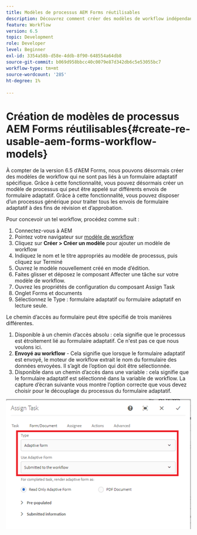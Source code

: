```yaml
---
title: Modèles de processus AEM Forms réutilisables
description: Découvrez comment créer des modèles de workflow indépendants de Forms adaptatif.
feature: Workflow
version: 6.5
topic: Development
role: Developer
level: Beginner
exl-id: 3354a58b-d58e-4ddb-8f90-648554a64db8
source-git-commit: b069d958bbcc40c0079e87d342db6c5e53055bc7
workflow-type: tm+mt
source-wordcount: '285'
ht-degree: 1%

---
```


# Création de modèles de processus AEM Forms réutilisables{#create-re-usable-aem-forms-workflow-models}

À compter de la version 6.5 d’AEM Forms, nous pouvons désormais créer des modèles de workflow qui ne sont pas liés à un formulaire adaptatif spécifique. Grâce à cette fonctionnalité, vous pouvez désormais créer un modèle de processus qui peut être appelé sur différents envois de formulaire adaptatif. Grâce à cette fonctionnalité, vous pouvez disposer d’un processus générique pour traiter tous les envois de formulaire adaptatif à des fins de révision et d’approbation.

Pour concevoir un tel workflow, procédez comme suit :

1. Connectez-vous à AEM 
1. Pointez votre navigateur sur [modèle de workflow](http://localhost:4502/libs/cq/workflow/admin/console/content/models.html)
1. Cliquez sur __Créer > Créer un modèle__ pour ajouter un modèle de workflow
1. Indiquez le nom et le titre appropriés au modèle de processus, puis cliquez sur Terminé
1. Ouvrez le modèle nouvellement créé en mode d’édition.
1. Faites glisser et déposez le composant Affecter une tâche sur votre modèle de workflow.
1. Ouvrez les propriétés de configuration du composant Assign Task
1. Onglet Forms et documents
1. Sélectionnez le Type : formulaire adaptatif ou formulaire adaptatif en lecture seule.

Le chemin d’accès au formulaire peut être spécifié de trois manières différentes.

1. Disponible à un chemin d’accès absolu : cela signifie que le processus est étroitement lié au formulaire adaptatif. Ce n&#39;est pas ce que nous voulons ici.
1. **Envoyé au workflow** - Cela signifie que lorsque le formulaire adaptatif est envoyé, le moteur de workflow extrait le nom du formulaire des données envoyées. Il s’agit de l’option qui doit être sélectionnée.
1. Disponible dans un chemin d’accès dans une variable : cela signifie que le formulaire adaptatif est sélectionné dans la variable de workflow. La capture d’écran suivante vous montre l’option correcte que vous devez choisir pour le découplage du processus du formulaire adaptatif.

![Modèles de processus AEM Forms réutilisables](assets/workflomodel.PNG)
